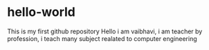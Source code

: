 # hello-world
This is my first github repository
Hello i am vaibhavi, i am teacher by profession, i teach many subject realated to computer engineering
